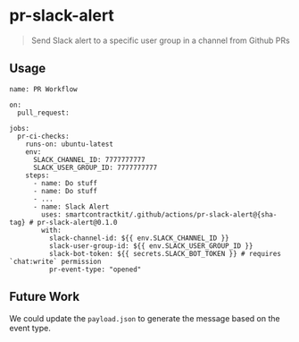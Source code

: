 # pr-slack-alert

> Send Slack alert to a specific user group in a channel from Github PRs

## Usage

```
name: PR Workflow

on:
  pull_request:

jobs:
  pr-ci-checks:
    runs-on: ubuntu-latest
    env:
      SLACK_CHANNEL_ID: 7777777777
      SLACK_USER_GROUP_ID: 7777777777
    steps:
      - name: Do stuff
      - name: Do stuff
      - ...
      - name: Slack Alert
        uses: smartcontractkit/.github/actions/pr-slack-alert@{sha-tag} # pr-slack-alert@0.1.0
        with:
          slack-channel-id: ${{ env.SLACK_CHANNEL_ID }}
          slack-user-group-id: ${{ env.SLACK_USER_GROUP_ID }}
          slack-bot-token: ${{ secrets.SLACK_BOT_TOKEN }} # requires `chat:write` permission
          pr-event-type: "opened"
```

## Future Work

We could update the `payload.json` to generate the message based on the event type.
